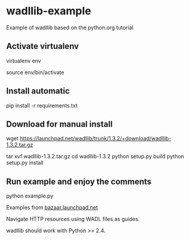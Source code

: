 wadllib-example
===

Example of wadllib based on the python.org tutorial

Activate virtualenv
---

virtualenv env

source env/bin/activate

Install automatic
---

pip install -r requirements.txt


Download for manual install
---
wget https://launchpad.net/wadllib/trunk/1.3.2/+download/wadllib-1.3.2.tar.gz

tar xvf wadllib-1.3.2.tar.gz
cd wadllib-1.3.2
python setup.py build
python setup.py install 

Run example and enjoy the comments
---

python example.py


Examples from [bazaar.launchpad.net](http://bazaar.launchpad.net/~lazr-developers/wadllib/trunk/view/head:/src/wadllib/README.txt)

Navigate HTTP resources using WADL files as guides.

wadllib should work with Python >= 2.4.
